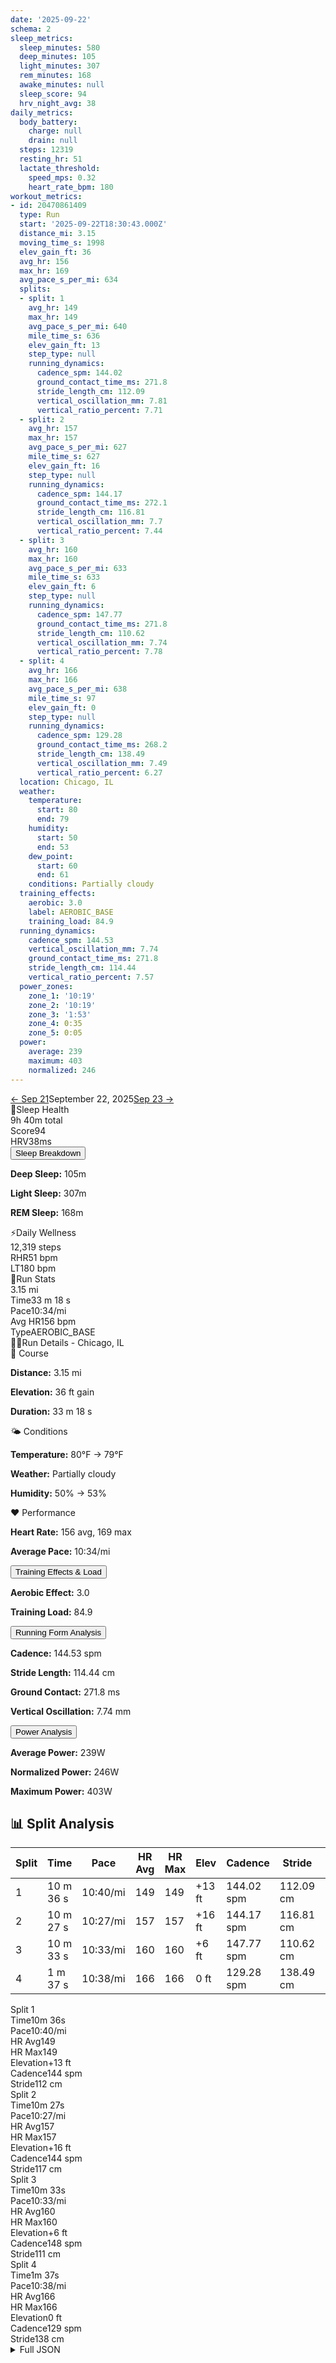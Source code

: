 ```yaml
---
date: '2025-09-22'
schema: 2
sleep_metrics:
  sleep_minutes: 580
  deep_minutes: 105
  light_minutes: 307
  rem_minutes: 168
  awake_minutes: null
  sleep_score: 94
  hrv_night_avg: 38
daily_metrics:
  body_battery:
    charge: null
    drain: null
  steps: 12319
  resting_hr: 51
  lactate_threshold:
    speed_mps: 0.32
    heart_rate_bpm: 180
workout_metrics:
- id: 20470861409
  type: Run
  start: '2025-09-22T18:30:43.000Z'
  distance_mi: 3.15
  moving_time_s: 1998
  elev_gain_ft: 36
  avg_hr: 156
  max_hr: 169
  avg_pace_s_per_mi: 634
  splits:
  - split: 1
    avg_hr: 149
    max_hr: 149
    avg_pace_s_per_mi: 640
    mile_time_s: 636
    elev_gain_ft: 13
    step_type: null
    running_dynamics:
      cadence_spm: 144.02
      ground_contact_time_ms: 271.8
      stride_length_cm: 112.09
      vertical_oscillation_mm: 7.81
      vertical_ratio_percent: 7.71
  - split: 2
    avg_hr: 157
    max_hr: 157
    avg_pace_s_per_mi: 627
    mile_time_s: 627
    elev_gain_ft: 16
    step_type: null
    running_dynamics:
      cadence_spm: 144.17
      ground_contact_time_ms: 272.1
      stride_length_cm: 116.81
      vertical_oscillation_mm: 7.7
      vertical_ratio_percent: 7.44
  - split: 3
    avg_hr: 160
    max_hr: 160
    avg_pace_s_per_mi: 633
    mile_time_s: 633
    elev_gain_ft: 6
    step_type: null
    running_dynamics:
      cadence_spm: 147.77
      ground_contact_time_ms: 271.8
      stride_length_cm: 110.62
      vertical_oscillation_mm: 7.74
      vertical_ratio_percent: 7.78
  - split: 4
    avg_hr: 166
    max_hr: 166
    avg_pace_s_per_mi: 638
    mile_time_s: 97
    elev_gain_ft: 0
    step_type: null
    running_dynamics:
      cadence_spm: 129.28
      ground_contact_time_ms: 268.2
      stride_length_cm: 138.49
      vertical_oscillation_mm: 7.49
      vertical_ratio_percent: 6.27
  location: Chicago, IL
  weather:
    temperature:
      start: 80
      end: 79
    humidity:
      start: 50
      end: 53
    dew_point:
      start: 60
      end: 61
    conditions: Partially cloudy
  training_effects:
    aerobic: 3.0
    label: AEROBIC_BASE
    training_load: 84.9
  running_dynamics:
    cadence_spm: 144.53
    vertical_oscillation_mm: 7.74
    ground_contact_time_ms: 271.8
    stride_length_cm: 114.44
    vertical_ratio_percent: 7.57
  power_zones:
    zone_1: '10:19'
    zone_2: '10:19'
    zone_3: '1:53'
    zone_4: 0:35
    zone_5: 0:05
  power:
    average: 239
    maximum: 403
    normalized: 246
---
```



<link rel="stylesheet" href="../../../training-data.css">

<div class="navigation-bar"><a href="21" class="nav-button nav-prev">← Sep 21</a><span class="nav-current">September 22, 2025</span><a href="23" class="nav-button nav-next">Sep 23 →</a></div>

<div class="card-container">
<div class="metric-card sleep-card">
<div class="card-header"><span class="card-emoji">🛌</span>Sleep Health</div>
<div class="metric-primary">9h 40m total</div>
<div class="metric-grid">
<div class="metric-item"><span class="metric-label">Score</span><span class="metric-value">94</span></div>
<div class="metric-item"><span class="metric-label">HRV</span><span class="metric-value">38ms</span></div>
</div>
<button class="collapsible">Sleep Breakdown</button>
<div class="collapsible-content">
<p><strong>Deep Sleep:</strong> 105m</p>
<p><strong>Light Sleep:</strong> 307m</p>
<p><strong>REM Sleep:</strong> 168m</p>
</div>
</div>
<div class="metric-card wellness-card">
<div class="card-header"><span class="card-emoji">⚡</span>Daily Wellness</div>
<div class="metric-primary">12,319 steps</div>
<div class="metric-grid"><div class="metric-item"><span class="metric-label">RHR</span><span class="metric-value">51 bpm</span></div><div class="metric-item"><span class="metric-label">LT</span><span class="metric-value">180 bpm</span></div></div>
</div>
<div class="metric-card workout-card">
<div class="card-header"><span class="card-emoji">🏃</span>Run Stats</div>
<div class="metric-primary">3.15 mi</div>
<div class="metric-list"><div class="metric-item-full"><span class="metric-label">Time</span><span class="metric-value">33 m 18 s</span></div><div class="metric-item-full"><span class="metric-label">Pace</span><span class="metric-value">10:34/mi</span></div><div class="metric-item-full"><span class="metric-label">Avg HR</span><span class="metric-value">156 bpm</span></div><div class="metric-item-full"><span class="metric-label">Type</span><span class="metric-value">AEROBIC_BASE</span></div></div>
</div>
<div class="workout-detail-card">
<div class="card-header"><span class="card-emoji">🏃‍♂️</span>Run Details - Chicago, IL</div>
<div class="workout-sections">
<div class="workout-section">
<div class="section-title">📍 Course</div>
<p><strong>Distance:</strong> 3.15 mi</p>
<p><strong>Elevation:</strong> 36 ft gain</p>
<p><strong>Duration:</strong> 33 m 18 s</p>
</div>
<div class="workout-section">
<div class="section-title">🌤️ Conditions</div>
<p><strong>Temperature:</strong> 80°F → 79°F</p>
<p><strong>Weather:</strong> Partially cloudy</p>
<p><strong>Humidity:</strong> 50% → 53%</p>
</div>
<div class="workout-section">
<div class="section-title">❤️ Performance</div>
<p><strong>Heart Rate:</strong> 156 avg, 169 max</p>
<p><strong>Average Pace:</strong> 10:34/mi</p>
</div>
</div>
<button class="collapsible">Training Effects & Load</button>
<div class="collapsible-content">
<p><strong>Aerobic Effect:</strong> 3.0</p>
<p><strong>Training Load:</strong> 84.9</p>
</div>
<button class="collapsible">Running Form Analysis</button>
<div class="collapsible-content">
<p><strong>Cadence:</strong> 144.53 spm</p>
<p><strong>Stride Length:</strong> 114.44 cm</p>
<p><strong>Ground Contact:</strong> 271.8 ms</p>
<p><strong>Vertical Oscillation:</strong> 7.74 mm</p>
</div>
<button class="collapsible">Power Analysis</button>
<div class="collapsible-content">
<p><strong>Average Power:</strong> 239W</p>
<p><strong>Normalized Power:</strong> 246W</p>
<p><strong>Maximum Power:</strong> 403W</p>
</div>
</div>
<div class="splits-section">
<h2>📊 Split Analysis</h2>
<div class="table-container">
<table class="splits-table"><thead><tr><th>Split</th><th>Time</th><th>Pace</th><th>HR Avg</th><th>HR Max</th><th>Elev</th><th>Cadence</th><th>Stride</th><th>GCT</th><th>VO</th></tr></thead><tbody><tr><td>1</td><td>10 m 36 s</td><td>10:40/mi</td><td>149</td><td>149</td><td>+13 ft</td><td>144.02 spm</td><td>112.09 cm</td><td>271.8 ms</td><td>7.81 mm</td></tr><tr><td>2</td><td>10 m 27 s</td><td>10:27/mi</td><td>157</td><td>157</td><td>+16 ft</td><td>144.17 spm</td><td>116.81 cm</td><td>272.1 ms</td><td>7.7 mm</td></tr><tr><td>3</td><td>10 m 33 s</td><td>10:33/mi</td><td>160</td><td>160</td><td>+6 ft</td><td>147.77 spm</td><td>110.62 cm</td><td>271.8 ms</td><td>7.74 mm</td></tr><tr><td>4</td><td>1 m 37 s</td><td>10:38/mi</td><td>166</td><td>166</td><td>0 ft</td><td>129.28 spm</td><td>138.49 cm</td><td>268.2 ms</td><td>7.49 mm</td></tr></tbody></table>
<div class="mobile-splits"><div class="mobile-split-card"><div class="mobile-split-header">Split 1</div><div class="mobile-split-row"><span class="mobile-split-label">Time</span><span class="mobile-split-value">10m 36s</span></div><div class="mobile-split-row"><span class="mobile-split-label">Pace</span><span class="mobile-split-value">10:40/mi</span></div><div class="mobile-split-row"><span class="mobile-split-label">HR Avg</span><span class="mobile-split-value">149</span></div><div class="mobile-split-row"><span class="mobile-split-label">HR Max</span><span class="mobile-split-value">149</span></div><div class="mobile-split-row"><span class="mobile-split-label">Elevation</span><span class="mobile-split-value">+13 ft</span></div><div class="mobile-split-row"><span class="mobile-split-label">Cadence</span><span class="mobile-split-value">144 spm</span></div><div class="mobile-split-row"><span class="mobile-split-label">Stride</span><span class="mobile-split-value">112 cm</span></div></div><div class="mobile-split-card"><div class="mobile-split-header">Split 2</div><div class="mobile-split-row"><span class="mobile-split-label">Time</span><span class="mobile-split-value">10m 27s</span></div><div class="mobile-split-row"><span class="mobile-split-label">Pace</span><span class="mobile-split-value">10:27/mi</span></div><div class="mobile-split-row"><span class="mobile-split-label">HR Avg</span><span class="mobile-split-value">157</span></div><div class="mobile-split-row"><span class="mobile-split-label">HR Max</span><span class="mobile-split-value">157</span></div><div class="mobile-split-row"><span class="mobile-split-label">Elevation</span><span class="mobile-split-value">+16 ft</span></div><div class="mobile-split-row"><span class="mobile-split-label">Cadence</span><span class="mobile-split-value">144 spm</span></div><div class="mobile-split-row"><span class="mobile-split-label">Stride</span><span class="mobile-split-value">117 cm</span></div></div><div class="mobile-split-card"><div class="mobile-split-header">Split 3</div><div class="mobile-split-row"><span class="mobile-split-label">Time</span><span class="mobile-split-value">10m 33s</span></div><div class="mobile-split-row"><span class="mobile-split-label">Pace</span><span class="mobile-split-value">10:33/mi</span></div><div class="mobile-split-row"><span class="mobile-split-label">HR Avg</span><span class="mobile-split-value">160</span></div><div class="mobile-split-row"><span class="mobile-split-label">HR Max</span><span class="mobile-split-value">160</span></div><div class="mobile-split-row"><span class="mobile-split-label">Elevation</span><span class="mobile-split-value">+6 ft</span></div><div class="mobile-split-row"><span class="mobile-split-label">Cadence</span><span class="mobile-split-value">148 spm</span></div><div class="mobile-split-row"><span class="mobile-split-label">Stride</span><span class="mobile-split-value">111 cm</span></div></div><div class="mobile-split-card"><div class="mobile-split-header">Split 4</div><div class="mobile-split-row"><span class="mobile-split-label">Time</span><span class="mobile-split-value">1m 37s</span></div><div class="mobile-split-row"><span class="mobile-split-label">Pace</span><span class="mobile-split-value">10:38/mi</span></div><div class="mobile-split-row"><span class="mobile-split-label">HR Avg</span><span class="mobile-split-value">166</span></div><div class="mobile-split-row"><span class="mobile-split-label">HR Max</span><span class="mobile-split-value">166</span></div><div class="mobile-split-row"><span class="mobile-split-label">Elevation</span><span class="mobile-split-value">0 ft</span></div><div class="mobile-split-row"><span class="mobile-split-label">Cadence</span><span class="mobile-split-value">129 spm</span></div><div class="mobile-split-row"><span class="mobile-split-label">Stride</span><span class="mobile-split-value">138 cm</span></div></div></div>
</div>
</div>
</div>

<script>
document.addEventListener('DOMContentLoaded', function() {
    var coll = document.getElementsByClassName("collapsible");
    var i;

    for (i = 0; i < coll.length; i++) {
        coll[i].addEventListener("click", function() {
            this.classList.toggle("active");
            var content = this.nextElementSibling;
            if (content.style.maxHeight){
                content.style.maxHeight = null;
            } else {
                content.style.maxHeight = content.scrollHeight + "px";
            } 
        });
    }
});
</script>

<details>
<summary>Full JSON</summary>

```json
{
  "date": "2025-09-22",
  "schema": 2,
  "sleep_metrics": {
    "sleep_minutes": 580,
    "deep_minutes": 105,
    "light_minutes": 307,
    "rem_minutes": 168,
    "awake_minutes": null,
    "sleep_score": 94,
    "hrv_night_avg": 38
  },
  "daily_metrics": {
    "body_battery": {
      "charge": null,
      "drain": null
    },
    "steps": 12319,
    "resting_hr": 51,
    "lactate_threshold": {
      "speed_mps": 0.32,
      "heart_rate_bpm": 180
    }
  },
  "workout_metrics": [
    {
      "id": 20470861409,
      "type": "Run",
      "start": "2025-09-22T18:30:43.000Z",
      "distance_mi": 3.15,
      "moving_time_s": 1998,
      "elev_gain_ft": 36,
      "avg_hr": 156,
      "max_hr": 169,
      "avg_pace_s_per_mi": 634,
      "splits": [
        {
          "split": 1,
          "avg_hr": 149,
          "max_hr": 149,
          "avg_pace_s_per_mi": 640,
          "mile_time_s": 636,
          "elev_gain_ft": 13,
          "step_type": null,
          "running_dynamics": {
            "cadence_spm": 144.02,
            "ground_contact_time_ms": 271.8,
            "stride_length_cm": 112.09,
            "vertical_oscillation_mm": 7.81,
            "vertical_ratio_percent": 7.71
          }
        },
        {
          "split": 2,
          "avg_hr": 157,
          "max_hr": 157,
          "avg_pace_s_per_mi": 627,
          "mile_time_s": 627,
          "elev_gain_ft": 16,
          "step_type": null,
          "running_dynamics": {
            "cadence_spm": 144.17,
            "ground_contact_time_ms": 272.1,
            "stride_length_cm": 116.81,
            "vertical_oscillation_mm": 7.7,
            "vertical_ratio_percent": 7.44
          }
        },
        {
          "split": 3,
          "avg_hr": 160,
          "max_hr": 160,
          "avg_pace_s_per_mi": 633,
          "mile_time_s": 633,
          "elev_gain_ft": 6,
          "step_type": null,
          "running_dynamics": {
            "cadence_spm": 147.77,
            "ground_contact_time_ms": 271.8,
            "stride_length_cm": 110.62,
            "vertical_oscillation_mm": 7.74,
            "vertical_ratio_percent": 7.78
          }
        },
        {
          "split": 4,
          "avg_hr": 166,
          "max_hr": 166,
          "avg_pace_s_per_mi": 638,
          "mile_time_s": 97,
          "elev_gain_ft": 0,
          "step_type": null,
          "running_dynamics": {
            "cadence_spm": 129.28,
            "ground_contact_time_ms": 268.2,
            "stride_length_cm": 138.49,
            "vertical_oscillation_mm": 7.49,
            "vertical_ratio_percent": 6.27
          }
        }
      ],
      "location": "Chicago, IL",
      "weather": {
        "temperature": {
          "start": 80,
          "end": 79
        },
        "humidity": {
          "start": 50,
          "end": 53
        },
        "dew_point": {
          "start": 60,
          "end": 61
        },
        "conditions": "Partially cloudy"
      },
      "training_effects": {
        "aerobic": 3.0,
        "label": "AEROBIC_BASE",
        "training_load": 84.9
      },
      "running_dynamics": {
        "cadence_spm": 144.53,
        "vertical_oscillation_mm": 7.74,
        "ground_contact_time_ms": 271.8,
        "stride_length_cm": 114.44,
        "vertical_ratio_percent": 7.57
      },
      "power_zones": {
        "zone_1": "10:19",
        "zone_2": "10:19",
        "zone_3": "1:53",
        "zone_4": "0:35",
        "zone_5": "0:05"
      },
      "power": {
        "average": 239,
        "maximum": 403,
        "normalized": 246
      }
    }
  ]
}
```
</details>
